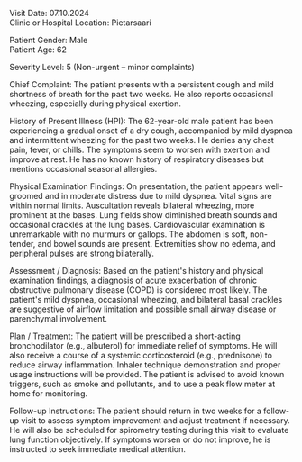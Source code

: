 Visit Date: 07.10.2024  
Clinic or Hospital Location: Pietarsaari  

Patient Gender: Male  
Patient Age: 62  

Severity Level: 5 (Non-urgent – minor complaints)

Chief Complaint: The patient presents with a persistent cough and mild shortness of breath for the past two weeks. He also reports occasional wheezing, especially during physical exertion.

History of Present Illness (HPI): The 62-year-old male patient has been experiencing a gradual onset of a dry cough, accompanied by mild dyspnea and intermittent wheezing for the past two weeks. He denies any chest pain, fever, or chills. The symptoms seem to worsen with exertion and improve at rest. He has no known history of respiratory diseases but mentions occasional seasonal allergies.

Physical Examination Findings: On presentation, the patient appears well-groomed and in moderate distress due to mild dyspnea. Vital signs are within normal limits. Auscultation reveals bilateral wheezing, more prominent at the bases. Lung fields show diminished breath sounds and occasional crackles at the lung bases. Cardiovascular examination is unremarkable with no murmurs or gallops. The abdomen is soft, non-tender, and bowel sounds are present. Extremities show no edema, and peripheral pulses are strong bilaterally.

Assessment / Diagnosis: Based on the patient's history and physical examination findings, a diagnosis of acute exacerbation of chronic obstructive pulmonary disease (COPD) is considered most likely. The patient's mild dyspnea, occasional wheezing, and bilateral basal crackles are suggestive of airflow limitation and possible small airway disease or parenchymal involvement.

Plan / Treatment: The patient will be prescribed a short-acting bronchodilator (e.g., albuterol) for immediate relief of symptoms. He will also receive a course of a systemic corticosteroid (e.g., prednisone) to reduce airway inflammation. Inhaler technique demonstration and proper usage instructions will be provided. The patient is advised to avoid known triggers, such as smoke and pollutants, and to use a peak flow meter at home for monitoring.

Follow-up Instructions: The patient should return in two weeks for a follow-up visit to assess symptom improvement and adjust treatment if necessary. He will also be scheduled for spirometry testing during this visit to evaluate lung function objectively. If symptoms worsen or do not improve, he is instructed to seek immediate medical attention.